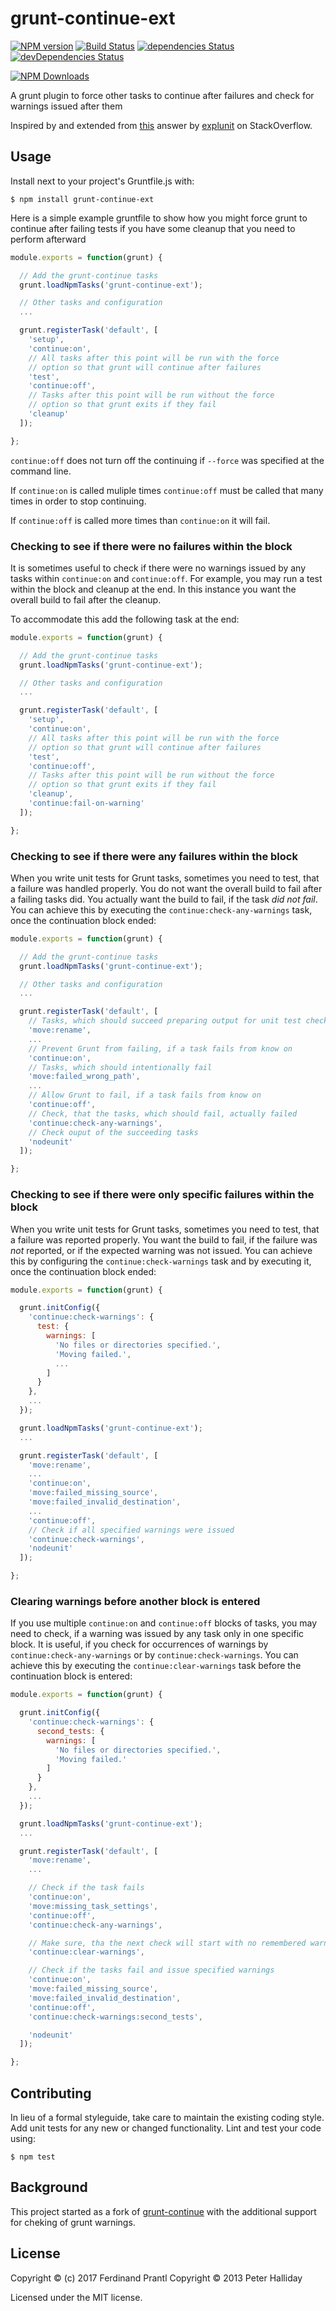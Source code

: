 # grunt-continue-ext

[![NPM version](https://badge.fury.io/js/grunt-continue-ext.png)](http://badge.fury.io/js/grunt-continue-ext)
[![Build Status](https://travis-ci.org/prantlf/grunt-continue.png?branch=combined)](https://travis-ci.org/pghalliday/grunt-continue)
[![dependencies Status](https://david-dm.org/prantlf/grunt-continue/status.svg)](https://david-dm.org/prantlf/grunt-continue)
[![devDependencies Status](https://david-dm.org/prantlf/grunt-continue/dev-status.svg)](https://david-dm.org/prantlf/grunt-continue?type=dev)

[![NPM Downloads](https://nodei.co/npm/grunt-continue-ext.png?downloads=true&stars=true)](https://www.npmjs.com/package/grunt-continue-ext)

A grunt plugin to force other tasks to continue after failures and check for warnings issued after them

Inspired by and extended from [this](http://stackoverflow.com/a/16972894/2622241) answer by [explunit](http://stackoverflow.com/users/151212/explunit) on StackOverflow.

## Usage

Install next to your project's Gruntfile.js with: 

```
$ npm install grunt-continue-ext
```

Here is a simple example gruntfile to show how you might force grunt to continue after failing tests if you have some cleanup that you need to perform afterward

```javascript
module.exports = function(grunt) {

  // Add the grunt-continue tasks
  grunt.loadNpmTasks('grunt-continue-ext');

  // Other tasks and configuration
  ...

  grunt.registerTask('default', [
    'setup',
    'continue:on',
    // All tasks after this point will be run with the force
    // option so that grunt will continue after failures
    'test',
    'continue:off',
    // Tasks after this point will be run without the force
    // option so that grunt exits if they fail
    'cleanup'
  ]);

};
```

`continue:off` does not turn off the continuing if `--force` was specified at the command line.

If `continue:on` is called muliple times `continue:off` must be called that many times in order to stop continuing.

If `continue:off` is called more times than `continue:on` it will fail.

### Checking to see if there were no failures within the block

It is sometimes useful to check if there were no warnings issued by any tasks within `continue:on` and `continue:off`.
For example, you may run a test within the block and cleanup at the end. In this instance you want the overall build to fail after the cleanup.

To accommodate this add the following task at the end: 

```javascript
module.exports = function(grunt) {

  // Add the grunt-continue tasks
  grunt.loadNpmTasks('grunt-continue-ext');

  // Other tasks and configuration
  ...

  grunt.registerTask('default', [
    'setup',
    'continue:on',
    // All tasks after this point will be run with the force
    // option so that grunt will continue after failures
    'test',
    'continue:off',
    // Tasks after this point will be run without the force
    // option so that grunt exits if they fail
    'cleanup',
    'continue:fail-on-warning'
  ]);

};
```

### Checking to see if there were any failures within the block

When you write unit tests for Grunt tasks, sometimes you need to test, that a failure was handled properly. You do not want the overall build to fail after a failing tasks did. You actually want the build to fail, if the task *did not fail*. You can achieve this by executing the `continue:check-any-warnings` task, once the continuation block ended:

```javascript
module.exports = function(grunt) {

  // Add the grunt-continue tasks
  grunt.loadNpmTasks('grunt-continue-ext');

  // Other tasks and configuration
  ...

  grunt.registerTask('default', [
    // Tasks, which should succeed preparing output for unit test checks
    'move:rename',
    ...
    // Prevent Grunt from failing, if a task fails from know on
    'continue:on',
    // Tasks, which should intentionally fail
    'move:failed_wrong_path',
    ...
    // Allow Grunt to fail, if a task fails from know on
    'continue:off',
    // Check, that the tasks, which should fail, actually failed
    'continue:check-any-warnings',
    // Check ouput of the succeeding tasks
    'nodeunit'
  ]);

};
```

### Checking to see if there were only specific failures within the block

When you write unit tests for Grunt tasks, sometimes you need to test, that a failure was reported properly. You want the build to fail, if the failure was *not* reported, or if the expected warning was not issued. You can achieve this by configuring the `continue:check-warnings` task and by executing it, once the continuation block ended:

```javascript
module.exports = function(grunt) {

  grunt.initConfig({
    'continue:check-warnings': {
      test: {
        warnings: [
          'No files or directories specified.',
          'Moving failed.',
          ...
        ]
      }
    },
    ...
  });

  grunt.loadNpmTasks('grunt-continue-ext');
  ...

  grunt.registerTask('default', [
    'move:rename',
    ...
    'continue:on',
    'move:failed_missing_source',
    'move:failed_invalid_destination',
    ...
    'continue:off',
    // Check if all specified warnings were issued
    'continue:check-warnings',
    'nodeunit'
  ]);

};
```

### Clearing warnings before another block is entered

If you use multiple `continue:on` and `continue:off` blocks of tasks, you may need to check, if a warning was issued by any task only in one specific block. It is useful, if you check for occurrences of warnings by `continue:check-any-warnings` or by `continue:check-warnings`. You can achieve this by executing the `continue:clear-warnings` task before the continuation block is entered:

```javascript
module.exports = function(grunt) {

  grunt.initConfig({
    'continue:check-warnings': {
      second_tests: {
        warnings: [
          'No files or directories specified.',
          'Moving failed.'
        ]
      }
    },
    ...
  });

  grunt.loadNpmTasks('grunt-continue-ext');
  ...

  grunt.registerTask('default', [
    'move:rename',
    ...

    // Check if the task fails
    'continue:on',
    'move:missing_task_settings',
    'continue:off',
    'continue:check-any-warnings',

    // Make sure, tha the next check will start with no remembered warnings
    'continue:clear-warnings',

    // Check if the tasks fail and issue specified warnings
    'continue:on',
    'move:failed_missing_source',
    'move:failed_invalid_destination',
    'continue:off',
    'continue:check-warnings:second_tests',

    'nodeunit'
  ]);

};
```

## Contributing
In lieu of a formal styleguide, take care to maintain the existing coding style. Add unit tests for any new or changed functionality. Lint and test your code using: 

```
$ npm test
```

## Background

This project started as a fork of [grunt-continue] with the additional support for cheking of grunt warnings.

## License
Copyright &copy; (c) 2017 Ferdinand Prantl
Copyright &copy; 2013 Peter Halliday  

Licensed under the MIT license.

[grunt-continue]: https://github.com/pghalliday/grunt-continue
